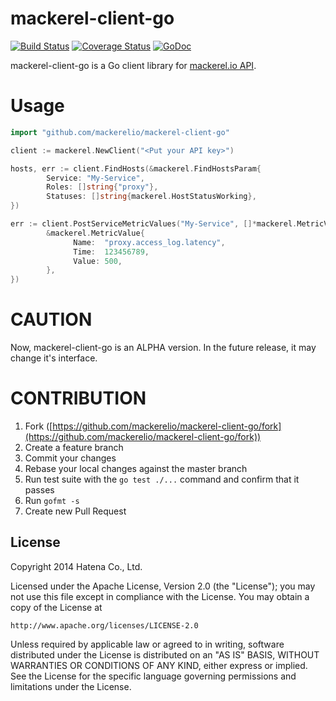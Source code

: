 mackerel-client-go
==================

[![Build Status](https://github.com/mackerelio/mackerel-client-go/workflows/Build/badge.svg?branch=master)][actions]
[![Coverage Status](https://coveralls.io/repos/mackerelio/mackerel-client-go/badge.svg?branch=master)][coveralls]
[![GoDoc](https://godoc.org/github.com/mackerelio/mackerel-client-go?status.svg)][godoc]

[actions]: https://github.com/mackerelio/mackerel-client-go/actions?workflow=Build
[coveralls]: https://coveralls.io/r/mackerelio/mackerel-client-go?branch=master
[godoc]: https://godoc.org/github.com/mackerelio/mackerel-client-go

mackerel-client-go is a Go client library for [mackerel.io API](https://mackerel.io/api-docs/).

# Usage

```go
import "github.com/mackerelio/mackerel-client-go"
```

```go
client := mackerel.NewClient("<Put your API key>")

hosts, err := client.FindHosts(&mackerel.FindHostsParam{
        Service: "My-Service",
        Roles: []string{"proxy"},
        Statuses: []string{mackerel.HostStatusWorking},
})

err := client.PostServiceMetricValues("My-Service", []*mackerel.MetricValue{
        &mackerel.MetricValue{
              Name:  "proxy.access_log.latency",
              Time:  123456789,
              Value: 500,
        },
})
```

# CAUTION

Now, mackerel-client-go is an ALPHA version. In the future release, it may change it's interface.

# CONTRIBUTION

1. Fork ([https://github.com/mackerelio/mackerel-client-go/fork](https://github.com/mackerelio/mackerel-client-go/fork))
1. Create a feature branch
1. Commit your changes
1. Rebase your local changes against the master branch
1. Run test suite with the `go test ./...` command and confirm that it passes
1. Run `gofmt -s`
1. Create new Pull Request

License
----------

Copyright 2014 Hatena Co., Ltd.

Licensed under the Apache License, Version 2.0 (the "License"); you may not use this file except in compliance with the License. You may obtain a copy of the License at

    http://www.apache.org/licenses/LICENSE-2.0

Unless required by applicable law or agreed to in writing, software distributed under the License is distributed on an "AS IS" BASIS, WITHOUT WARRANTIES OR CONDITIONS OF ANY KIND, either express or implied. See the License for the specific language governing permissions and limitations under the License.
